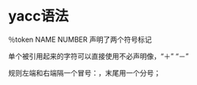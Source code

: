 # yacc语法

％token NAME NUMBER   声明了两个符号标记

单个被引用起来的字符可以直接使用不必声明像，“＋”  “－”

规则左端和右端隔一个冒号：，末尾用一个分号；





